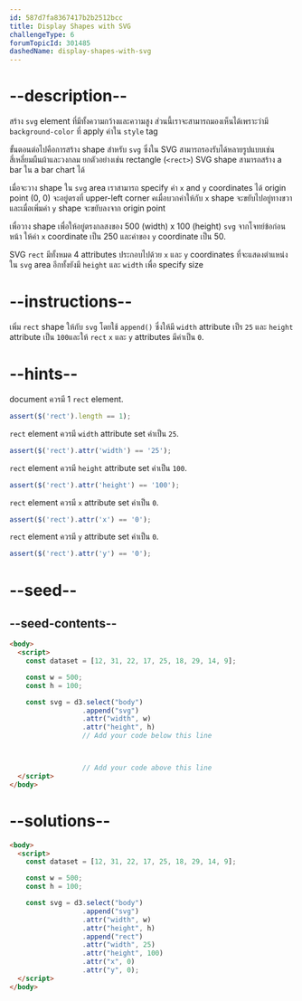 ```yaml
---
id: 587d7fa8367417b2b2512bcc
title: Display Shapes with SVG
challengeType: 6
forumTopicId: 301485
dashedName: display-shapes-with-svg
---
```


# --description--

สร้าง `svg` element ที่มีทั้งความกว้างและความสูง ส่วนนี้เราจะสามารถมองเห็นได้เพราะว่ามี `background-color` ที่ apply ค่าใน `style` tag

ขั้นตอนต่อไปคือการสร้าง shape สำหรับ `svg` ซึ่งใน SVG สามารถรองรับได้หลายรูปแบบเช่น สี่เหลี่ยมผืนผ้าและวงกลม
ยกตัวอย่างเช่น rectangle (`<rect>`) SVG shape สามารถสร้าง a bar ใน a bar chart ได้

เมื่อจะวาง shape ใน `svg` area เราสามารถ specify ค่า `x` and `y` coordinates ได้ origin point (0, 0) จะอยู่ตรงที่ upper-left corner คเมื่อบวกค่าให้กับ `x` shape จะขยับไปอยู่ทางขวา และเมื่อเพิ่มค่า `y` shape จะขยับลงจาก origin point

เพื่อวาง shape เพื่อให้อยู่ตรงกลสงของ 500 (width) x 100 (height) `svg` จากโจทย์ข้อก่อนหน้า ให้ค่า `x` coordinate เป็น 250 และค่าของ `y` coordinate เป็น 50.

SVG `rect` มีทั้งหมด 4 attributes ประกอบไปด้วย `x` และ `y` coordinates ที่จะแสดงตำแหน่งใน `svg` area อีกทั้งยังมี `height` และ `width` เพื่อ specify size

# --instructions--

เพิ่ม `rect` shape ให้กับ `svg` โดยใช้ `append()` ซึ่งให้มี `width` attribute เป็ร `25` และ `height` attribute เป็น `100`และให้ `rect` `x` และ `y` attributes มีค่าเป็น `0`.

# --hints--

document ควรมี 1 `rect` element.

```js
assert($('rect').length == 1);
```

`rect` element ควรมี `width` attribute set ค่าเป็น `25`.

```js
assert($('rect').attr('width') == '25');
```

`rect` element ควรมี `height` attribute set ค่าเป็น `100`.

```js
assert($('rect').attr('height') == '100');
```

`rect` element ควรมี `x` attribute set ค่าเป็น `0`.

```js
assert($('rect').attr('x') == '0');
```

`rect` element ควรมี `y` attribute set ค่าเป็น `0`.

```js
assert($('rect').attr('y') == '0');
```

# --seed--

## --seed-contents--

```html
<body>
  <script>
    const dataset = [12, 31, 22, 17, 25, 18, 29, 14, 9];

    const w = 500;
    const h = 100;

    const svg = d3.select("body")
                  .append("svg")
                  .attr("width", w)
                  .attr("height", h)
                  // Add your code below this line



                  // Add your code above this line
  </script>
</body>
```

# --solutions--

```html
<body>
  <script>
    const dataset = [12, 31, 22, 17, 25, 18, 29, 14, 9];

    const w = 500;
    const h = 100;

    const svg = d3.select("body")
                  .append("svg")
                  .attr("width", w)
                  .attr("height", h)
                  .append("rect")
                  .attr("width", 25)
                  .attr("height", 100)
                  .attr("x", 0)
                  .attr("y", 0);
  </script>
</body>
```
